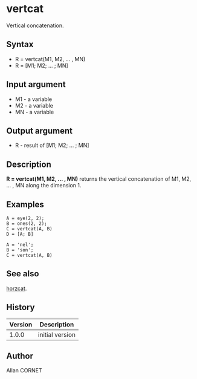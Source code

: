 

# vertcat

Vertical concatenation.

## Syntax

- R = vertcat(M1, M2, ... , MN)
- R = [M1; M2; ... ; MN]

## Input argument

 - M1 - a variable
 - M2 - a variable
 - MN - a variable

## Output argument

 - R - result of [M1; M2; ... ; MN]

## Description


  <p><b>R = vertcat(M1, M2, ... , MN)</b> returns the vertical concatenation of M1, M2, ... , MN along the dimension 1.</p>


## Examples

```Nelson
A = eye(2, 2);
B = ones(2, 2);
C = vertcat(A, B)
D = [A; B]
```
```Nelson
A = 'nel';
B = 'son';
C = vertcat(A, B)
```

## See also

[horzcat](horzcat.md).
## History

|Version|Description|
|------|------|
|1.0.0|initial version|


## Author

Allan CORNET



